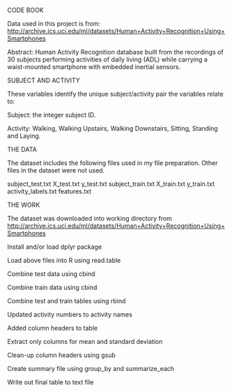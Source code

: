 CODE BOOK

Data used in this project is from:  http://archive.ics.uci.edu/ml/datasets/Human+Activity+Recognition+Using+Smartphones

Abstract: Human Activity Recognition database built from the recordings of 30 subjects performing activities of daily living (ADL) while carrying a waist-mounted smartphone with embedded inertial sensors.

SUBJECT AND ACTIVITY

These variables identify the unique subject/activity pair the variables relate to:

Subject: the integer subject ID.

Activity: Walking, Walking Upstairs, Walking Downstairs, Sitting, Standing and Laying.

THE DATA

The dataset includes the following files used in my file preparation.  Other files in the dataset were not used.

subject_test.txt
X_test.txt
y_test.txt
subject_train.txt
X_train.txt
y_train.txt
activity_labels.txt
features.txt

THE WORK

The dataset was downloaded into working directory from http://archive.ics.uci.edu/ml/datasets/Human+Activity+Recognition+Using+Smartphones

Install and/or load dplyr package

Load above files into R using read.table

Combine test data using cbind

Combine train data using cbind

Combine test and train tables using rbind

Updated activity numbers to activity names

Added column headers to table

Extract only columns for mean and standard deviation

Clean-up column headers using gsub

Create summary file using group_by and summarize_each

Write out final table to text file
